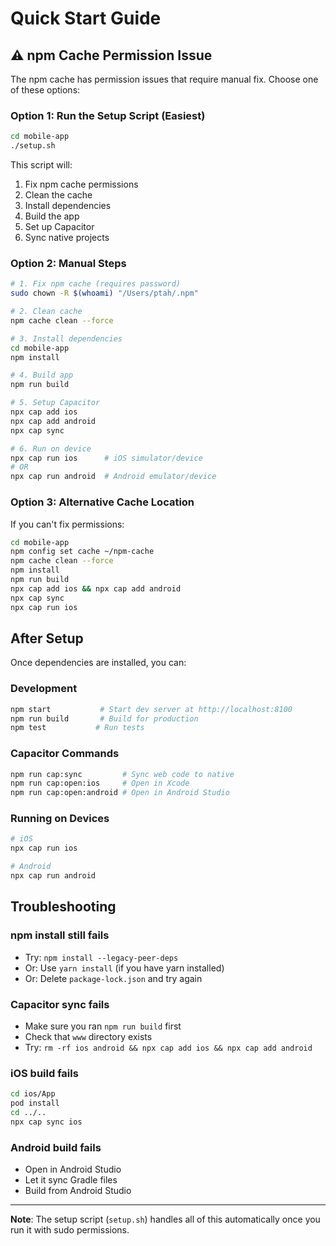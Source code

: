 # Quick Start Guide

## ⚠️ npm Cache Permission Issue

The npm cache has permission issues that require manual fix. Choose one of these options:

### Option 1: Run the Setup Script (Easiest)

```bash
cd mobile-app
./setup.sh
```

This script will:
1. Fix npm cache permissions
2. Clean the cache
3. Install dependencies
4. Build the app
5. Set up Capacitor
6. Sync native projects

### Option 2: Manual Steps

```bash
# 1. Fix npm cache (requires password)
sudo chown -R $(whoami) "/Users/ptah/.npm"

# 2. Clean cache
npm cache clean --force

# 3. Install dependencies
cd mobile-app
npm install

# 4. Build app
npm run build

# 5. Setup Capacitor
npx cap add ios
npx cap add android
npx cap sync

# 6. Run on device
npx cap run ios      # iOS simulator/device
# OR
npx cap run android  # Android emulator/device
```

### Option 3: Alternative Cache Location

If you can't fix permissions:

```bash
cd mobile-app
npm config set cache ~/npm-cache
npm cache clean --force
npm install
npm run build
npx cap add ios && npx cap add android
npx cap sync
npx cap run ios
```

## After Setup

Once dependencies are installed, you can:

### Development
```bash
npm start           # Start dev server at http://localhost:8100
npm run build       # Build for production
npm test           # Run tests
```

### Capacitor Commands
```bash
npm run cap:sync         # Sync web code to native
npm run cap:open:ios     # Open in Xcode
npm run cap:open:android # Open in Android Studio
```

### Running on Devices
```bash
# iOS
npx cap run ios

# Android  
npx cap run android
```

## Troubleshooting

### npm install still fails
- Try: `npm install --legacy-peer-deps`
- Or: Use `yarn install` (if you have yarn installed)
- Or: Delete `package-lock.json` and try again

### Capacitor sync fails
- Make sure you ran `npm run build` first
- Check that `www` directory exists
- Try: `rm -rf ios android && npx cap add ios && npx cap add android`

### iOS build fails
```bash
cd ios/App
pod install
cd ../..
npx cap sync ios
```

### Android build fails
- Open in Android Studio
- Let it sync Gradle files
- Build from Android Studio

---

**Note**: The setup script (`setup.sh`) handles all of this automatically once you run it with sudo permissions.

